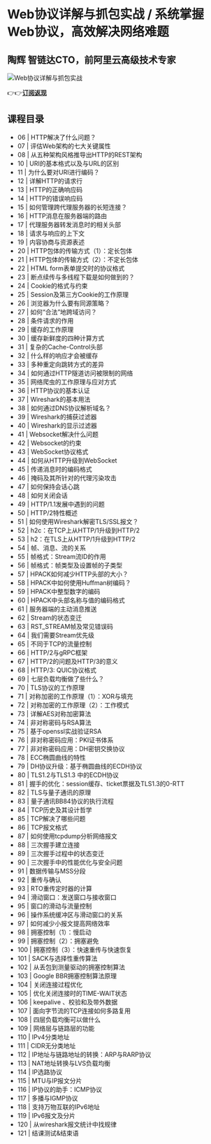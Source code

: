 Web协议详解与抓包实战 / 系统掌握Web协议，高效解决网络难题
=================================

陶辉 **智链达CTO，前阿里云高级技术专家**
------------------------

![Web协议详解与抓包实战](https://www.geekgay.com/storage/geek/geek_71ea1468011b1d37489f8e7946ffa889.jpg)  
  
👉👉[**订阅返现**](https://time.geekbang.org/course/intro/100026801?code=zybrzjlJgHAotryd2dKepcpWDvWcfRsy1K%2F7GUYo6Ro%3D "Web协议详解与抓包实战")  
  
课程目录
----

  
  
- 06 | HTTP解决了什么问题？
- 07 | 评估Web架构的七大关键属性
- 08 | 从五种架构风格推导出HTTP的REST架构
- 10 | URI的基本格式以及与URL的区别
- 11 | 为什么要对URI进行编码？
- 12 | 详解HTTP的请求行
- 13 | HTTP的正确响应码
- 14 | HTTP的错误响应码
- 15 | 如何管理跨代理服务器的长短连接？
- 16 | HTTP消息在服务器端的路由
- 17 | 代理服务器转发消息时的相关头部
- 18 | 请求与响应的上下文
- 19 | 内容协商与资源表述
- 20 | HTTP包体的传输方式（1）：定长包体
- 21 | HTTP包体的传输方式（2）：不定长包体
- 22 | HTML form表单提交时的协议格式
- 23 | 断点续传与多线程下载是如何做到的？
- 24 | Cookie的格式与约束
- 25 | Session及第三方Cookie的工作原理
- 26 | 浏览器为什么要有同源策略？
- 27 | 如何“合法”地跨域访问？
- 28 | 条件请求的作用
- 29 | 缓存的工作原理
- 30 | 缓存新鲜度的四种计算方式
- 31 | 复杂的Cache-Control头部
- 32 | 什么样的响应才会被缓存
- 33 | 多种重定向跳转方式的差异
- 34 | 如何通过HTTP隧道访问被限制的网络
- 35 | 网络爬虫的工作原理与应对方式
- 36 | HTTP协议的基本认证
- 37 | Wireshark的基本用法
- 38 | 如何通过DNS协议解析域名？
- 39 | Wireshark的捕获过滤器
- 40 | Wireshark的显示过滤器
- 41 | Websocket解决什么问题
- 42 | Websocket的约束
- 43 | WebSocket协议格式
- 44 | 如何从HTTP升级到WebSocket
- 45 | 传递消息时的编码格式
- 46 | 掩码及其所针对的代理污染攻击
- 47 | 如何保持会话心跳
- 48 | 如何关闭会话
- 49 | HTTP/1.1发展中遇到的问题
- 50 | HTTP/2特性概述
- 51 | 如何使用Wireshark解密TLS/SSL报文？
- 52 | h2c：在TCP上从HTTP/1升级到HTTP/2
- 53 | h2：在TLS上从HTTP/1升级到HTTP/2
- 54 | 帧、消息、流的关系
- 55 | 帧格式：Stream流ID的作用
- 56 | 帧格式：帧类型及设置帧的子类型
- 57 | HPACK如何减少HTTP头部的大小？
- 58 | HPACK中如何使用Huffman树编码？
- 59 | HPACK中整型数字的编码
- 60 | HPACK中头部名称与值的编码格式
- 61 | 服务器端的主动消息推送
- 62 | Stream的状态变迁
- 63 | RST\_STREAM帧及常见错误码
- 64 | 我们需要Stream优先级
- 65 | 不同于TCP的流量控制
- 66 | HTTP/2与gRPC框架
- 67 | HTTP/2的问题及HTTP/3的意义
- 68 | HTTP/3: QUIC协议格式
- 69 | 七层负载均衡做了些什么？
- 70 | TLS协议的工作原理
- 71 | 对称加密的工作原理（1）：XOR与填充
- 72 | 对称加密的工作原理（2）：工作模式
- 73 | 详解AES对称加密算法
- 74 | 非对称密码与RSA算法
- 75 | 基于openssl实战验证RSA
- 76 | 非对称密码应用：PKI证书体系
- 77 | 非对称密码应用：DH密钥交换协议
- 78 | ECC椭圆曲线的特性
- 79 | DH协议升级：基于椭圆曲线的ECDH协议
- 80 | TLS1.2与TLS1.3 中的ECDH协议
- 81 | 握手的优化：session缓存、ticket票据及TLS1.3的0-RTT
- 82 | TLS与量子通讯的原理
- 83 | 量子通讯BB84协议的执行流程
- 84 | TCP历史及其设计哲学
- 85 | TCP解决了哪些问题
- 86 | TCP报文格式
- 87 | 如何使用tcpdump分析网络报文
- 88 | 三次握手建立连接
- 89 | 三次握手过程中的状态变迁
- 90 | 三次握手中的性能优化与安全问题
- 91 | 数据传输与MSS分段
- 92 | 重传与确认
- 93 | RTO重传定时器的计算
- 94 | 滑动窗口：发送窗口与接收窗口
- 95 | 窗口的滑动与流量控制
- 96 | 操作系统缓冲区与滑动窗口的关系
- 97 | 如何减少小报文提高网络效率
- 98 | 拥塞控制（1）：慢启动
- 99 | 拥塞控制（2）：拥塞避免
- 100 | 拥塞控制（3）：快速重传与快速恢复
- 101 | SACK与选择性重传算法
- 102 | 从丢包到测量驱动的拥塞控制算法
- 103 | Google BBR拥塞控制算法原理
- 104 | 关闭连接过程优化
- 105 | 优化关闭连接时的TIME-WAIT状态
- 106 | keepalive 、校验和及带外数据
- 107 | 面向字节流的TCP连接如何多路复用
- 108 | 四层负载均衡可以做什么
- 109 | 网络层与链路层的功能
- 110 | IPv4分类地址
- 111 | CIDR无分类地址
- 112 | IP地址与链路地址的转换：ARP与RARP协议
- 113 | NAT地址转换与LVS负载均衡
- 114 | IP选路协议
- 115 | MTU与IP报文分片
- 116 | IP协议的助手：ICMP协议
- 117 | 多播与IGMP协议
- 118 | 支持万物互联的IPv6地址
- 119 | IPv6报文及分片
- 120 | 从wireshark报文统计中找规律
- 121 | 结课测试&amp;结束语